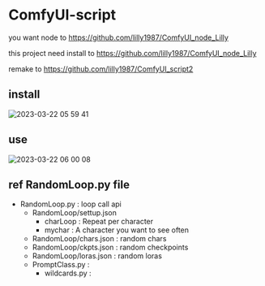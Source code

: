 # ComfyUI-script

you want node to https://github.com/lilly1987/ComfyUI_node_Lilly

this project need install to https://github.com/lilly1987/ComfyUI_node_Lilly

remake to https://github.com/lilly1987/ComfyUI_script2

## install

![2023-03-22 05 59 41](https://user-images.githubusercontent.com/20321215/226739716-a2d84cbc-569d-4764-aefc-317db5f4bfb8.png)


## use

![2023-03-22 06 00 08](https://user-images.githubusercontent.com/20321215/226739710-963959d9-94a3-493c-bd38-07734f2decf8.png)


## ref RandomLoop.py file

- RandomLoop.py : loop call api
  - RandomLoop/settup.json
    - charLoop : Repeat per character
    - mychar : A character you want to see often
  - RandomLoop/chars.json : random chars
  - RandomLoop/ckpts.json : random checkpoints
  - RandomLoop/loras.json : random loras
  - PromptClass.py : 
    - wildcards.py :
